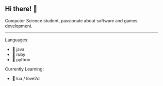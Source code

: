 ## Hi there! :wave:

Computer Science student, passionate about software and games development.

---

Languages:
- :tea: java
- :gem: ruby
- :snake: python

Currently Learning:
- :purple_heart: lua / löve2d